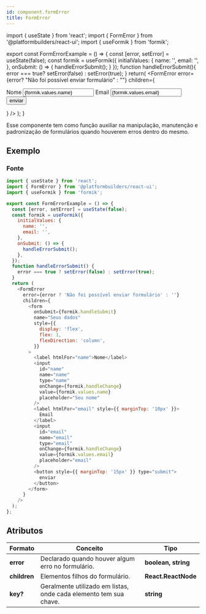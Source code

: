 ```yaml
---
id: component.formError
title: FormError
---
```


<!-- Component declaration begin -->

import { useState } from 'react';
import { FormError } from '@platformbuilders/react-ui';
import { useFormik } from 'formik';

export const FormErrorExample = () => {
const [error, setError] = useState(false);
const formik = useFormik({
initialValues: {
name: '',
email: '',
},
onSubmit: () => {
handleErrorSubmit();
}
});
function handleErrorSubmit(){
error === true? setError(false) : setError(true);
}
return(
<FormError
error={error? "Não foi possível enviar formulário" : ""}
children={
<form onSubmit={formik.handleSubmit}
name="Seus dados"
style={{
            display: 'flex',
            flex: 1,
            flexDirection: 'column'
          }} >
<label htmlFor="name">Nome</label>
<input
            id="name"
            name="name"
            type="name"
            onChange={formik.handleChange}
            value={formik.values.name}
            placeholder="Seu nome"
          />
<label
htmlFor="email"
style={{marginTop: '10px'}} >
Email
</label>
<input
            id="email"
            name="email"
            type="email"
            onChange={formik.handleChange}
            value={formik.values.email}
            placeholder="email"
          />
<button style={{marginTop: '15px'}} type="submit">
enviar
</button>
</form>
}
/>
);
}

<!-- Component declaration end -->

<!-- Documentation begin -->

Esse componente tem como função auxiliar na manipulação, manutenção e padronização de formulários quando houverem erros dentro do mesmo.

## Exemplo

<FormErrorExample />

### Fonte

```javascript
import { useState } from 'react';
import { FormError } from '@platformbuilders/react-ui';
import { useFormik } from 'formik';

export const FormErrorExample = () => {
  const [error, setError] = useState(false);
  const formik = useFormik({
    initialValues: {
      name: '',
      email: '',
    },
    onSubmit: () => {
      handleErrorSubmit();
    },
  });
  function handleErrorSubmit() {
    error === true ? setError(false) : setError(true);
  }
  return (
    <FormError
      error={error ? 'Não foi possível enviar formulário' : ''}
      children={
        <form
          onSubmit={formik.handleSubmit}
          name="Seus dados"
          style={{
            display: 'flex',
            flex: 1,
            flexDirection: 'column',
          }}
        >
          <label htmlFor="name">Nome</label>
          <input
            id="name"
            name="name"
            type="name"
            onChange={formik.handleChange}
            value={formik.values.name}
            placeholder="Seu nome"
          />
          <label htmlFor="email" style={{ marginTop: '10px' }}>
            Email
          </label>
          <input
            id="email"
            name="email"
            type="email"
            onChange={formik.handleChange}
            value={formik.values.email}
            placeholder="email"
          />
          <button style={{ marginTop: '15px' }} type="submit">
            enviar
          </button>
        </form>
      }
    />
  );
};
```

## Atributos

| Formato      | Conceito                                                          | Tipo                |
| ------------ | ----------------------------------------------------------------- | ------------------- |
| **error**    | Declarado quando houver algum erro no formulário.                 | **boolean, string** |
| **children** | Elementos filhos do formulário.                                   | **React.ReactNode** |
| **key?**     | Geralmente utilizado em listas, onde cada elemento tem sua chave. | **string**          |


<!-- Documentation end -->

